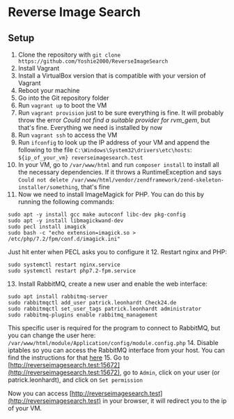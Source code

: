 # Reverse Image Search

## Setup

1. Clone the repository with `git clone https://github.com/Yoshie2000/ReverseImageSearch`
2. Install Vagrant
3. Install a VirtualBox version that is compatible with your version of Vagrant
4. Reboot your machine
5. Go into the Git repository folder
6. Run `vagrant up` to boot the VM
7. Run `vagrant provision` just to be sure everything is fine. It will probably throw the error *Could not find a suitable provider for rvm_gem*, but that's fine. Everything we need is installed by now
8. Run `vagrant ssh` to access the VM
9. Run `ifconfig` to look up the IP address of your VM and append the following to the file `C:\Windows\System32\drivers\etc\hosts`: `${ip_of_your_vm} reverseimagesearch.test`
10. In your VM, go to `/var/www/html` and run `composer install` to install all the necessary dependencies. If it throws a RuntimeException and says `Could not delete /var/www/html/vendor/zendframework/zend-skeleton-installer/something`, that's fine
11. Now we need to install ImageMagick for PHP. You can do this by running the following commands:
  ```
  sudo apt -y install gcc make autoconf libc-dev pkg-config
  sudo apt -y install libmagickwand-dev
  sudo pecl install imagick
  sudo bash -c "echo extension=imagick.so > /etc/php/7.2/fpm/conf.d/imagick.ini"
  ```
  Just hit enter when PECL asks you to configure it
12. Restart nginx and PHP:
  ```
  sudo systemctl restart nginx.service
  sudo systemctl restart php7.2-fpm.service
  ```
13. Install RabbitMQ, create a new user and enable the web interface: 
  ```
  sudo apt install rabbitmq-server
  sudo rabbitmqctl add_user patrick.leonhardt Check24.de
  sudo rabbitmqctl set_user_tags patrick.leonhardt administrator
  sudo rabbitmq-plugins enable rabbitmq_management
  ```
  This specific user is required for the program to connect to RabbitMQ, but you can change the user here: `/var/www/html/module/Application/config/module.config.php`
14. Disable iptables so you can access the RabbitMQ interface from your host. You can find the instructions for that [here](https://www.cyberciti.biz/faq/debian-iptables-stop/)
15. Go to [http://reverseimagesearch.test:15672](http://reverseimagesearch.test:15672), go to `Admin`, click on your user (or patrick.leonhardt), and click on `Set permission`

Now you can access [http://reverseimagesearch.test](http://reverseimagesearch.test) in your browser, it will redirect you to the ip of your VM.
